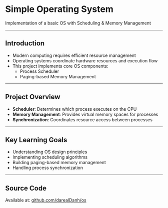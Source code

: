 # Simple Operating System

Implementation of a basic OS with Scheduling & Memory Management

---

## Introduction

- Modern computing requires efficient resource management
- Operating systems coordinate hardware resources and execution flow
- This project implements core OS components:
  - Process Scheduler
  - Paging-based Memory Management

---

## Project Overview

- **Scheduler**: Determines which process executes on the CPU
- **Memory Management**: Provides virtual memory spaces for processes
- **Synchronization**: Coordinates resource access between processes

---

## Key Learning Goals

- Understanding OS design principles
- Implementing scheduling algorithms
- Building paging-based memory management
- Handling process synchronization

---

## Source Code

Available at: [github.com/darealDanh/os](https://github.com/darealDanh/os)

